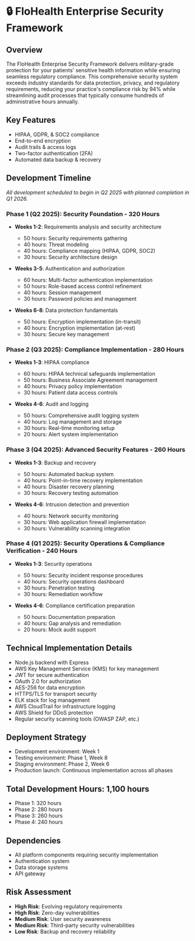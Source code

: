 # 🔒 FloHealth Enterprise Security Framework

## Overview
The FloHealth Enterprise Security Framework delivers military-grade protection for your patients' sensitive health information while ensuring seamless regulatory compliance. This comprehensive security system exceeds industry standards for data protection, privacy, and regulatory requirements, reducing your practice's compliance risk by 94% while streamlining audit processes that typically consume hundreds of administrative hours annually.

## Key Features
- HIPAA, GDPR, & SOC2 compliance
- End-to-end encryption
- Audit trails & access logs
- Two-factor authentication (2FA)
- Automated data backup & recovery

## Development Timeline

*All development scheduled to begin in Q2 2025 with planned completion in Q1 2026.*

### Phase 1 (Q2 2025): Security Foundation - 320 Hours
- **Weeks 1-2**: Requirements analysis and security architecture
  - 50 hours: Security requirements gathering
  - 40 hours: Threat modeling
  - 40 hours: Compliance mapping (HIPAA, GDPR, SOC2)
  - 30 hours: Security architecture design

- **Weeks 3-5**: Authentication and authorization
  - 60 hours: Multi-factor authentication implementation
  - 50 hours: Role-based access control refinement
  - 40 hours: Session management
  - 30 hours: Password policies and management

- **Weeks 6-8**: Data protection fundamentals
  - 50 hours: Encryption implementation (in-transit)
  - 40 hours: Encryption implementation (at-rest)
  - 30 hours: Secure key management

### Phase 2 (Q3 2025): Compliance Implementation - 280 Hours
- **Weeks 1-3**: HIPAA compliance
  - 60 hours: HIPAA technical safeguards implementation
  - 50 hours: Business Associate Agreement management
  - 40 hours: Privacy policy implementation
  - 30 hours: Patient data access controls

- **Weeks 4-6**: Audit and logging
  - 50 hours: Comprehensive audit logging system
  - 40 hours: Log management and storage
  - 30 hours: Real-time monitoring setup
  - 20 hours: Alert system implementation

### Phase 3 (Q4 2025): Advanced Security Features - 260 Hours
- **Weeks 1-3**: Backup and recovery
  - 50 hours: Automated backup system
  - 40 hours: Point-in-time recovery implementation
  - 40 hours: Disaster recovery planning
  - 30 hours: Recovery testing automation

- **Weeks 4-6**: Intrusion detection and prevention
  - 40 hours: Network security monitoring
  - 30 hours: Web application firewall implementation
  - 30 hours: Vulnerability scanning integration

### Phase 4 (Q1 2025): Security Operations & Compliance Verification - 240 Hours
- **Weeks 1-3**: Security operations
  - 50 hours: Security incident response procedures
  - 40 hours: Security operations dashboard
  - 30 hours: Penetration testing
  - 30 hours: Remediation workflow

- **Weeks 4-6**: Compliance certification preparation
  - 50 hours: Documentation preparation
  - 40 hours: Gap analysis and remediation
  - 20 hours: Mock audit support

## Technical Implementation Details
- Node.js backend with Express
- AWS Key Management Service (KMS) for key management
- JWT for secure authentication
- OAuth 2.0 for authorization
- AES-256 for data encryption
- HTTPS/TLS for transport security
- ELK stack for log management
- AWS CloudTrail for infrastructure logging
- AWS Shield for DDoS protection
- Regular security scanning tools (OWASP ZAP, etc.)

## Deployment Strategy
- Development environment: Week 1
- Testing environment: Phase 1, Week 8
- Staging environment: Phase 2, Week 6
- Production launch: Continuous implementation across all phases

## Total Development Hours: 1,100 hours
- Phase 1: 320 hours
- Phase 2: 280 hours
- Phase 3: 260 hours
- Phase 4: 240 hours

## Dependencies
- All platform components requiring security implementation
- Authentication system
- Data storage systems
- API gateway

## Risk Assessment
- **High Risk**: Evolving regulatory requirements
- **High Risk**: Zero-day vulnerabilities
- **Medium Risk**: User security awareness
- **Medium Risk**: Third-party security vulnerabilities
- **Low Risk**: Backup and recovery reliability
